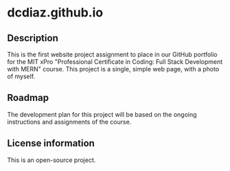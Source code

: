 # dcdiaz.github.io

## Description
This is the first website project assignment to place in our GitHub portfolio for the MIT xPro "Professional Certificate in Coding: Full Stack Development with MERN" course. This project is a single, simple web page, with a photo of myself.


## Roadmap
The development plan for this project will be based on the ongoing instructions and assignments of the course.

## License information
This is an open-source project.
